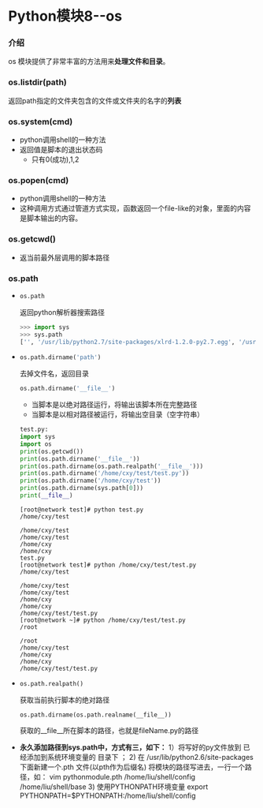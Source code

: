# Python模块8--os

### 介绍

os 模块提供了非常丰富的方法用来**处理文件和目录**。

### os.listdir(path)

返回path指定的文件夹包含的文件或文件夹的名字的**列表**

### os.system(cmd)

+ python调用shell的一种方法
+ 返回值是脚本的退出状态码
  + 只有0(成功),1,2

### os.popen(cmd)

+ python调用shell的一种方法
+ 这种调用方式通过管道方式实现，函数返回一个file-like的对象，里面的内容是脚本输出的内容。

### os.getcwd()

+ 返当前最外层调用的脚本路径

### os.path

+ ```python
  os.path
  ```

  返回python解析器搜索路径

  ```python
  >>> import sys
  >>> sys.path
  ['', '/usr/lib/python2.7/site-packages/xlrd-1.2.0-py2.7.egg', '/usr/lib/python2.7/site-packages/xlwt-1.3.0-py2.7.egg', '/usr/lib/python2.7/site-packages/xlutils-2.0.0-py2.7.egg', '/usr/lib64/python27.zip', '/usr/lib64/python2.7', '/usr/lib64/python2.7/plat-linux2', '/usr/lib64/python2.7/lib-tk', '/usr/lib64/python2.7/lib-old', '/usr/lib64/python2.7/lib-dynload', '/usr/lib64/python2.7/site-packages', '/usr/lib/python2.7/site-packages']
  ```

+ ```python
  os.path.dirname('path')
  ```

  去掉文件名，返回目录

  ```python
  os.path.dirname('__file__')
  ```

  + 当脚本是以绝对路径运行，将输出该脚本所在完整路径
  + 当脚本是以相对路径被运行，将输出空目录（空字符串）

  ```python
  test.py:
  import sys
  import os
  print(os.getcwd())
  print(os.path.dirname('__file__'))
  print(os.path.dirname(os.path.realpath('__file__')))
  print(os.path.dirname('/home/cxy/test/test.py'))
  print(os.path.dirname('/home/cxy/test'))
  print(os.path.dirname(sys.path[0]))
  print(__file__)
  ```

  ```shell
  [root@network test]# python test.py 
  /home/cxy/test
  
  /home/cxy/test
  /home/cxy/test
  /home/cxy
  /home/cxy
  test.py
  [root@network test]# python /home/cxy/test/test.py 
  /home/cxy/test
  
  /home/cxy/test
  /home/cxy/test
  /home/cxy
  /home/cxy
  /home/cxy/test/test.py
  [root@network ~]# python /home/cxy/test/test.py 
  /root
  
  /root
  /home/cxy/test
  /home/cxy
  /home/cxy
  /home/cxy/test/test.py
  ```

+ ```python
  os.path.realpath()
  ```

  获取当前执行脚本的绝对路径

  ```
  os.path.dirname(os.path.realname(__file__))
  ```

  获取的\__file__所在脚本的路径，也就是fileName.py的路径

+ **永久添加路径到sys.path中，方式有三，如下：**
  1）将写好的py文件放到 已经添加到系统环境变量的 目录下 ；
  2) 在 /usr/lib/python2.6/site-packages 下面新建一个.pth 文件(以pth作为后缀名) 
  将模块的路径写进去，一行一个路径，如： vim pythonmodule.pth
  /home/liu/shell/config
  /home/liu/shell/base 
  3) 使用PYTHONPATH环境变量
  export PYTHONPATH=$PYTHONPATH:/home/liu/shell/config





